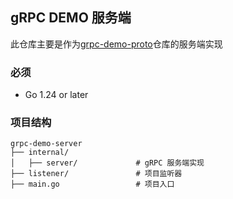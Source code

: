 ## gRPC DEMO 服务端

此仓库主要是作为[grpc-demo-proto](https://github.com/archine/grpc-demo-proto)仓库的服务端实现

### 必须

- Go 1.24 or later

### 项目结构

```
grpc-demo-server
├── internal/
│   ├── server/             # gRPC 服务端实现
├── listener/               # 项目监听器
├── main.go                 # 项目入口
```